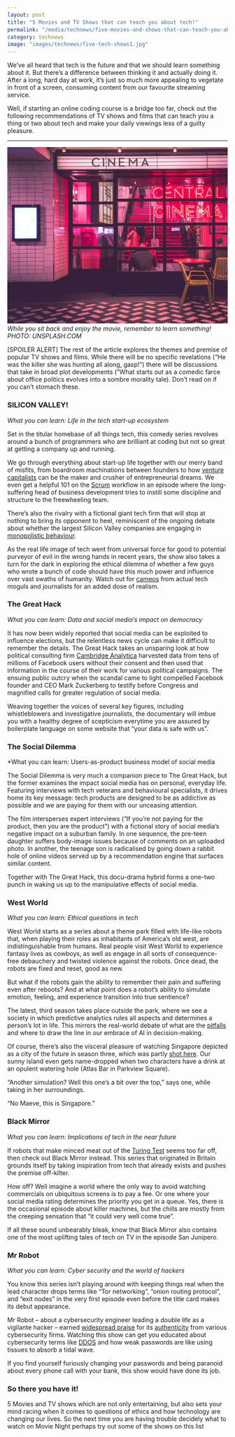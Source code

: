 ```yaml
---
layout: post
title: "5 Movies and TV Shows that can teach you about tech!"
permalink: "/media/technews/five-movies-and-shows-that-can-teach-you-about-tech"
category: technews
image: "images/technews/five-tech-shows1.jpg"
---
```


We’ve all heard that tech is the future and that we should learn something about it. But there’s a difference between thinking it and actually doing it. After a long, hard day at work, it’s just so much more appealing to vegetate in front of a screen, consuming content from our favourite streaming service. 

Well, if starting an online coding course is a bridge too far, check out the following recommendations of TV shows and films that can teach you a thing or two about tech and make your daily viewings less of a guilty pleasure.

---

![Image of a cinema.](/images/technews/five-tech-shows1.jpg)*While you sit back and enjoy the movie, remember to learn something! PHOTO: UNSPLASH.COM*

[SPOILER ALERT] The rest of the article explores the themes and premise of popular TV shows and films. While there will be no specific revelations (“He was the killer she was hunting all along, gasp!”) there will be discussions that take in broad plot developments (“What starts out as a comedic farce about office politics evolves into a sombre morality tale). Don’t read on if you can’t stomach these.


### **SILICON VALLEY**!
*What you can learn: Life in the tech start-up ecosystem*

Set in the titular homebase of all things tech, this comedy series revolves around a bunch of programmers who are brilliant at coding but not so great at getting a company up and running. 

We go through everything about start-up life together with our merry band of misfits, from boardroom machinations between founders to how [venture capitalists](https://www.investopedia.com/terms/v/venturecapitalist.asp) can be the maker and crusher of entrepreneurial dreams. We even get a helpful 101 on the [Scrum](https://en.wikipedia.org/wiki/Scrum_(software_development)) workflow in an episode where the long-suffering head of business development tries to instill some discipline and structure to the freewheeling team. 

There’s also the rivalry with a fictional giant tech firm that will stop at nothing to bring its opponent to heel, reminiscent of the ongoing debate about whether the largest Silicon Valley companies are engaging in [monopolistic behaviour](https://www.theguardian.com/technology/2019/jun/03/tech-monopoly-congress-increases-antitrust-scrutiny-on-facebook-google-amazon). 

As the real life image of tech went from universal force for good to potential purveyor of evil in the wrong hands in recent years, the show also takes a turn for the dark in exploring the ethical dilemma of whether a few guys who wrote a bunch of code should have this much power and influence over vast swaths of humanity. Watch out for [cameos](https://finance.yahoo.com/news/the-best-silicon-valley-cameos-so-far-211155435.html) from actual tech moguls and journalists for an added dose of realism. 



### **The Great Hack**
*What you can learn: Data and social media’s impact on democracy*

It has now been widely reported that social media can be exploited to influence elections, but the relentless news cycle can make it difficult to remember the details. The Great Hack takes an unsparing look at how political consulting firm [Cambridge Analytica](https://www.nytimes.com/2018/04/04/us/politics/cambridge-analytica-scandal-fallout.html) harvested data from tens of millions of Facebook users without their consent and then used that information in the course of their work for various political campaigns. The ensuing public outcry when the scandal came to light compelled Facebook founder and CEO Mark Zuckerberg to testify before Congress and magnified calls for greater regulation of social media. 

Weaving together the voices of several key figures, including whistleblowers and investigative journalists, the documentary will imbue you with a healthy degree of scepticism everytime you are assured by boilerplate language on some website that “your data is safe with us”. 


### **The Social Dilemma**
*What you can learn: Users-as-product business model of social media

The Social Dilemma is very much a companion piece to The Great Hack, but the former examines the impact social media has on personal, everyday life. Featuring interviews with tech veterans and behavioural specialists, it drives home its key message: tech products are designed to be as addictive as possible and we are paying for them with our unceasing attention. 

The film intersperses expert interviews (“If you’re not paying for the product, then you are the product”) with a fictional story of social media’s negative impact on a suburban family. In one sequence, the pre-teen daughter suffers body-image issues because of comments on an uploaded photo. In another, the teenage son is radicalised by going down a rabbit hole of online videos served up by a recommendation engine that surfaces similar content. 

Together with The Great Hack, this docu-drama hybrid forms a one-two punch in waking us up to the manipulative effects of social media. 


### **West World**
*What you can learn: Ethical questions in tech*

West World starts as a series about a theme park filled with life-like robots that, when playing their roles as inhabitants of America’s old west, are indistinguishable from humans. Real people visit West World to experience fantasy lives as cowboys, as well as engage in all sorts of consequence-free debauchery and twisted violence against the robots. Once dead, the robots are fixed and reset, good as new. 

But what if the robots gain the ability to remember their pain and suffering even after reboots? And at what point does a robot’s ability to simulate emotion, feeling, and experience transition into true sentience? 

The latest, third season takes place outside the park, where we see a society in which predictive analytics rules all aspects and determines a person’s lot in life. This mirrors the real-world debate of what are the [pitfalls](https://www.cnbc.com/2019/11/14/apple-card-algo-affair-and-the-future-of-ai-in-your-everyday-life.html) and where to draw the line in our embrace of AI in decision-making. 

Of course, there’s also the visceral pleasure of watching Singapore depicted as a city of the future in season three, which was partly [shot here](https://www.facebook.com/33697945612/videos/651904978979918/). Our sunny island even gets name-dropped when two characters have a drink at an opulent watering hole (Atlas Bar in Parkview Square). 

“Another simulation? Well this one’s a bit over the top,” says one, while taking in her surroundings. 

“No Maeve, this is Singapore.” 


### **Black Mirror**
*What you can learn: Implications of tech in the near future*

If robots that make minced meat out of the [Turing Test](https://en.wikipedia.org/wiki/Turing_test) seems too far off, then check out Black Mirror instead. This series that originated in Britain grounds itself by taking inspiration from tech that already exists and pushes the premise off-kilter. 

How off? Well imagine a world where the only way to avoid watching commercials on ubiquitous screens is to pay a fee. Or one where your social media rating determines the priority you get in a queue. Yes, there is the occasional episode about killer machines, but the chills are mostly from the creeping sensation that “it could very well come true”.

If all these sound unbearably bleak, know that Black Mirror also contains one of the most uplifting tales of tech on TV in the episode San Junipero. 


### **Mr Robot**
*What you can learn: Cyber security and the world of hackers*

You know this series isn’t playing around with keeping things real when the lead character drops terms like “Tor networking”, “onion routing protocol”, and “exit nodes” in the very first episode even before the title card makes its debut appearance. 

Mr Robot – about a cybersecurity engineer leading a double life as a vigilante hacker – earned [widespread praise](https://protonmail.com/blog/protonmail-mr-robot-secure-email/) for its [authenticity](https://www.wired.com/2016/09/favorite-hacker-moments-season-2-mr-robot/) from various cybersecurity firms. Watching this show can get you educated about cybersecurity terms like [DDOS](https://en.wikipedia.org/wiki/Denial-of-service_attack) and how weak passwords are like using tissues to absorb a tidal wave. 

If you find yourself furiously changing your passwords and being paranoid about every phone call with your bank, this show would have done its job. 

### **So there you have it!**
5 Movies and TV shows which are not only entertaining, but also sets your mind racing when it comes to questions of ethics and how technology are changing our lives. So the next time you are having trouble decidely what to watch on Movie Night perhaps try out some of the shows on this list

